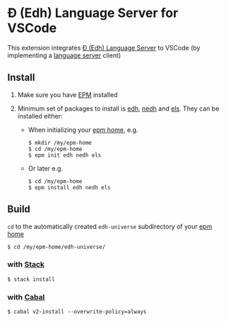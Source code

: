 # Đ (Edh) Language Server for VSCode

This extension integrates
[Đ (Edh) Language Server](https://github.com/e-wrks/els)
to VSCode (by implementing a
[language server](https://microsoft.github.io/language-server-protocol) client)

## Install

1.  Make sure you have [EPM](https://github.com/e-wrks/epm) installed

2.  Minimum set of packages to install is
    [edh](https://github.com/e-wrks/edh),
    [nedh](https://github.com/e-wrks/nedh) and
    [els](https://github.com/e-wrks/els). They can be installed either:

    - When initializing your
      [epm home](https://github.com/e-wrks/epm#create-a-new-epm-home), e.g.

      ```console
      $ mkdir /my/epm-home
      $ cd /my/epm-home
      $ epm init edh nedh els
      ```

    - Or later e.g.

      ```console
      $ cd /my/epm-home
      $ epm install edh nedh els
      ```

## Build

`cd` to the automatically created `edh-universe` subdirectory of your
[epm home](https://github.com/e-wrks/epm#create-a-new-epm-home)

```console
$ cd /my/epm-home/edh-universe/
```

### with [Stack](https://haskellstack.org)

```console
$ stack install
```

### with [Cabal](https://www.haskell.org/cabal)

```console
$ cabal v2-install --overwrite-policy=always
```
